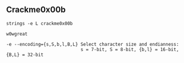 ## Crackme0x00b

`strings -e L crackme0x00b`

`w0wgreat`

```
-e --encoding={s,S,b,l,B,L} Select character size and endianness:
                            s = 7-bit, S = 8-bit, {b,l} = 16-bit, {B,L} = 32-bit
```
